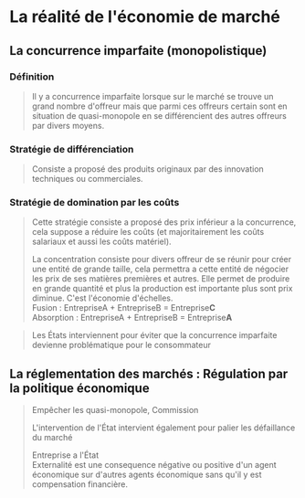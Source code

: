 # La réalité de l'économie de marché

## La concurrence imparfaite (monopolistique)

### Définition

> Il y a concurrence imparfaite lorsque sur le marché se trouve un grand nombre d'offreur mais que parmi ces offreurs certain sont en situation de quasi-monopole en se différencient des autres offreurs par divers moyens.

### Stratégie de différenciation

> Consiste a proposé des produits originaux par des innovation techniques ou commerciales.

### Stratégie de domination par les coûts

> Cette stratégie consiste a proposé des prix inférieur a la concurrence, cela suppose a réduire les coûts (et majoritairement les coûts salariaux et aussi les coûts matériel).
>
> La concentration consiste pour divers offreur de se réunir pour créer une entité de grande taille, cela permettra a cette entité de négocier les prix de ses matières premières et autres. Elle permet de produire en grande quantité et plus la production est importante plus sont prix diminue. C'est l'économie d'échelles.\
> Fusion : EntrepriseA + EntrepriseB = Entreprise**C**\
> Absorption : EntrepriseA + EntrepriseB = Entreprise**A**

> Les États interviennent pour éviter que la concurrence imparfaite devienne problématique pour le consommateur

## La réglementation des marchés : Régulation par la politique économique

> Empêcher les quasi-monopole, Commission
>
> L'intervention de l'État intervient également pour palier les défaillance du marché
>
> Entreprise a l'État\
> Externalité est une consequence négative ou positive d'un agent économique sur d'autres agents économique sans qu'il y est compensation financière.